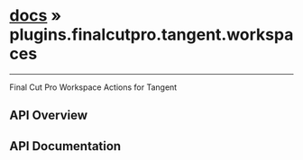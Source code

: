 # [docs](index.md) » plugins.finalcutpro.tangent.workspaces
---

Final Cut Pro Workspace Actions for Tangent

## API Overview

## API Documentation

